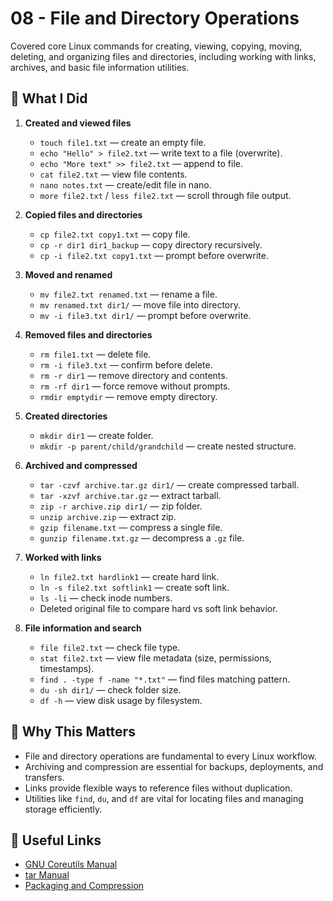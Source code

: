 # 08 - File and Directory Operations

Covered core Linux commands for creating, viewing, copying, moving, deleting, and organizing files and directories, including working with links, archives, and basic file information utilities.

## 📌 What I Did

1.  **Created and viewed files**

    - `touch file1.txt` — create an empty file.
    - `echo "Hello" > file2.txt` — write text to a file (overwrite).
    - `echo "More text" >> file2.txt` — append to file.
    - `cat file2.txt` — view file contents.
    - `nano notes.txt` — create/edit file in nano.
    - `more file2.txt` / `less file2.txt` — scroll through file output.

2.  **Copied files and directories**

    - `cp file2.txt copy1.txt` — copy file.
    - `cp -r dir1 dir1_backup` — copy directory recursively.
    - `cp -i file2.txt copy1.txt` — prompt before overwrite.

3.  **Moved and renamed**

    - `mv file2.txt renamed.txt` — rename a file.
    - `mv renamed.txt dir1/` — move file into directory.
    - `mv -i file3.txt dir1/` — prompt before overwrite.

4.  **Removed files and directories**

    - `rm file1.txt` — delete file.
    - `rm -i file3.txt` — confirm before delete.
    - `rm -r dir1` — remove directory and contents.
    - `rm -rf dir1` — force remove without prompts.
    - `rmdir emptydir` — remove empty directory.

5.  **Created directories**

    - `mkdir dir1` — create folder.
    - `mkdir -p parent/child/grandchild` — create nested structure.

6.  **Archived and compressed**

    - `tar -czvf archive.tar.gz dir1/` — create compressed tarball.
    - `tar -xzvf archive.tar.gz` — extract tarball.
    - `zip -r archive.zip dir1/` — zip folder.
    - `unzip archive.zip` — extract zip.
    - `gzip filename.txt` — compress a single file.
    - `gunzip filename.txt.gz` — decompress a `.gz` file.

7.  **Worked with links**

    - `ln file2.txt hardlink1` — create hard link.
    - `ln -s file2.txt softlink1` — create soft link.
    - `ls -li` — check inode numbers.
    - Deleted original file to compare hard vs soft link behavior.

8.  **File information and search**

    - `file file2.txt` — check file type.
    - `stat file2.txt` — view file metadata (size, permissions, timestamps).
    - `find . -type f -name "*.txt"` — find files matching pattern.
    - `du -sh dir1/` — check folder size.
    - `df -h` — view disk usage by filesystem.

## 📝 Why This Matters

- File and directory operations are fundamental to every Linux workflow.
- Archiving and compression are essential for backups, deployments, and transfers.
- Links provide flexible ways to reference files without duplication.
- Utilities like `find`, `du`, and `df` are vital for locating files and managing storage efficiently.

## 🔗 Useful Links

- [GNU Coreutils Manual](https://www.gnu.org/software/coreutils/manual/coreutils.html)
- [tar Manual](https://labex.io/tutorials/linux-file-packaging-and-compression-385413)
- [Packaging and Compression](https://labex.io/tutorials/linux-file-packaging-and-compression-385413)
